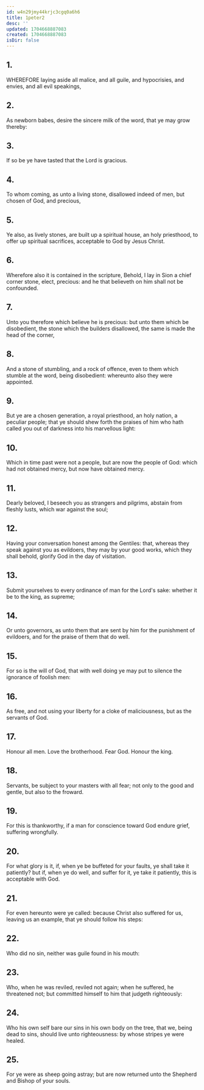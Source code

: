 ```yaml
---
id: w4n29jmy44krjc3cgq0a6h6
title: 1peter2
desc: ''
updated: 1704668887083
created: 1704668887083
isDir: false
---
```

## 1.
WHEREFORE laying aside all malice, and all guile, and hypocrisies, and envies, and all evil speakings,
## 2.
As newborn babes, desire the sincere milk of the word, that ye may grow thereby:
## 3.
If so be ye have tasted that the Lord is gracious.
## 4.
To whom coming, as unto a living stone, disallowed indeed of men, but chosen of God, and precious,
## 5.
Ye also, as lively stones, are built up a spiritual house, an holy priesthood, to offer up spiritual sacrifices, acceptable to God by Jesus Christ.
## 6.
Wherefore also it is contained in the scripture, Behold, I lay in Sion a chief corner stone, elect, precious: and he that believeth on him shall not be confounded.
## 7.
Unto you therefore which believe he is precious: but unto them which be disobedient, the stone which the builders disallowed, the same is made the head of the corner,
## 8.
And a stone of stumbling, and a rock of offence, even to them which stumble at the word, being disobedient: whereunto also they were appointed.
## 9.
But ye are a chosen generation, a royal priesthood, an holy nation, a peculiar people; that ye should shew forth the praises of him who hath called you out of darkness into his marvellous light:
## 10.
Which in time past were not a people, but are now the people of God: which had not obtained mercy, but now have obtained mercy.
## 11.
Dearly beloved, I beseech you as strangers and pilgrims, abstain from fleshly lusts, which war against the soul;
## 12.
Having your conversation honest among the Gentiles: that, whereas they speak against you as evildoers, they may by your good works, which they shall behold, glorify God in the day of visitation.
## 13.
Submit yourselves to every ordinance of man for the Lord's sake: whether it be to the king, as supreme;
## 14.
Or unto governors, as unto them that are sent by him for the punishment of evildoers, and for the praise of them that do well.
## 15.
For so is the will of God, that with well doing ye may put to silence the ignorance of foolish men:
## 16.
As free, and not using your liberty for a cloke of maliciousness, but as the servants of God.
## 17.
Honour all men. Love the brotherhood. Fear God. Honour the king.
## 18.
Servants, be subject to your masters with all fear; not only to the good and gentle, but also to the froward.
## 19.
For this is thankworthy, if a man for conscience toward God endure grief, suffering wrongfully.
## 20.
For what glory is it, if, when ye be buffeted for your faults, ye shall take it patiently? but if, when ye do well, and suffer for it, ye take it patiently, this is acceptable with God.
## 21.
For even hereunto were ye called: because Christ also suffered for us, leaving us an example, that ye should follow his steps:
## 22.
Who did no sin, neither was guile found in his mouth:
## 23.
Who, when he was reviled, reviled not again; when he suffered, he threatened not; but committed himself to him that judgeth righteously:
## 24.
Who his own self bare our sins in his own body on the tree, that we, being dead to sins, should live unto righteousness: by whose stripes ye were healed.
## 25.
For ye were as sheep going astray; but are now returned unto the Shepherd and Bishop of your souls.
